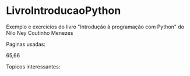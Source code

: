 # LivroIntroducaoPython
Exemplo e exercícios do livro "Introdução à programação com Python" do Nilo Ney Coutinho Menezes

Paginas usadas:

65,66

Topicos interessantes:
